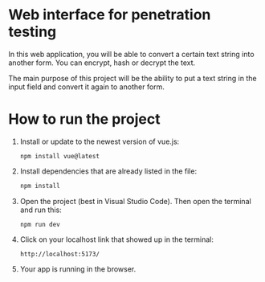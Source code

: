 # Web interface for penetration testing

In this web application, you will be able to convert a certain text string into another form.
You can encrypt, hash or decrypt the text.

The main purpose of this project will be the ability to put a text string in the input field and convert it again to another form.

# How to run the project

1. Install or update to the newest version of vue.js:

   `npm install vue@latest`

2. Install dependencies that are already listed in the file:

   ```bash
   npm install
   ```

3. Open the project (best in Visual Studio Code). Then open the terminal and run this:

   `npm run dev`

4. Click on your localhost link that showed up in the terminal:

   `http://localhost:5173/`

5. Your app is running in the browser.
